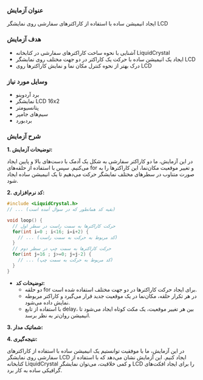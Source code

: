 ### عنوان آزمایش
ایجاد انیمیشن ساده با استفاده از کاراکترهای سفارشی روی نمایشگر LCD

### هدف آزمایش
* آشنایی با نحوه ساخت کاراکترهای سفارشی در کتابخانه LiquidCrystal
* ایجاد یک انیمیشن ساده با حرکت یک کاراکتر در دو جهت مختلف روی نمایشگر LCD
* درک بهتر از نحوه کنترل مکان نما و نمایش کاراکترها روی LCD

### وسایل مورد نیاز
* برد آردوینو 
* نمایشگر LCD 16x2
* پتانسیومتر
* سیم‌های جامپر
* بردبورد

### شرح آزمایش

**1. توضیحات آزمایش:**

در این آزمایش، ما دو کاراکتر سفارشی به شکل یک آدمک با دست‌های بالا و پایین ایجاد می‌کنیم. سپس با استفاده از حلقه‌های for و تغییر موقعیت مکان‌نما، این کاراکترها را به صورت متناوب در سطرهای مختلف نمایشگر حرکت می‌دهیم تا یک انیمیشن ساده ایجاد شود.

**2. کد نرم‌افزاری:**

```c++
#include <LiquidCrystal.h>
// ... (بقیه کد همانطور که در سوال آمده است)

void loop() {
  // حرکت کاراکترها به سمت راست در سطر اول
  for(int i=0 ; i<16; i=i+2) {
    // ... (کد مربوط به حرکت به سمت راست)
  }
  // حرکت کاراکترها به سمت چپ در سطر دوم
  for(int j=16 ; j>=0; j=j-2) {
    // ... (کد مربوط به حرکت به سمت چپ)
  }
}
```

* **توضیحات کد:**
    * دو حلقه for برای ایجاد حرکت کاراکترها در دو جهت مختلف استفاده شده است.
    * در هر تکرار حلقه، مکان‌نما در یک موقعیت جدید قرار می‌گیرد و کاراکتر مربوطه نمایش داده می‌شود.
    * با استفاده از تابع delay، بین هر تغییر موقعیت، یک مکث کوتاه ایجاد می‌شود تا انیمیشن روان‌تر به نظر برسد.

**3. شماتیک مدار:**


**4. نتیجه‌گیری:**

در این آزمایش، ما با موفقیت توانستیم یک انیمیشن ساده با استفاده از کاراکترهای سفارشی روی نمایشگر LCD ایجاد کنیم. این آزمایش نشان می‌دهد که با استفاده از کتابخانه LiquidCrystal و کمی خلاقیت، می‌توان نمایشگر LCD را برای ایجاد افکت‌های گرافیکی ساده به کار برد.
